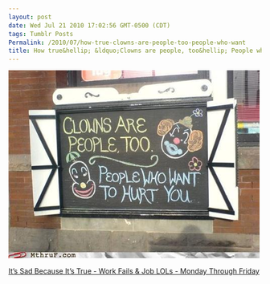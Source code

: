 ```yaml
---
layout: post
date: Wed Jul 21 2010 17:02:56 GMT-0500 (CDT)
tags: Tumblr Posts
Permalink: /2010/07/how-true-clowns-are-people-too-people-who-want
title: How true&hellip; &ldquo;Clowns are people, too&hellip; People who want to hurt you!&rdquo; (emphasis added)
---
```


![](/public/assets/tumblr/tumblr_l5xh8wE0f01qa4klho1_500.jpg)

[It’s Sad Because It’s True - Work Fails & Job LOLs - Monday Through Friday](http://mthruf.com/2010/07/21/job-fails-sad-because-its-true/)
